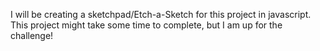 I will be creating a sketchpad/Etch-a-Sketch for this project in javascript. This project might take some time to complete, but I am up for the
 challenge!

